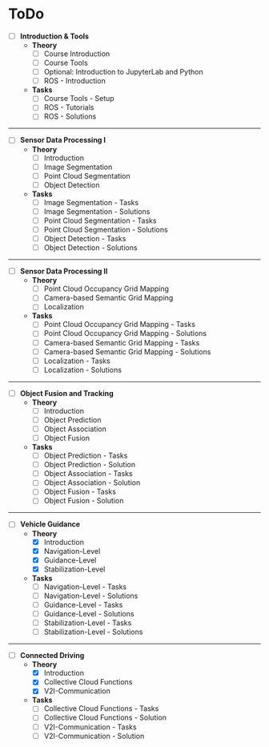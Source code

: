 # ToDo

- [ ] **Introduction & Tools**
    - **Theory**
        - [ ] Course Introduction
        - [ ] Course Tools
        - [ ] Optional: Introduction to JupyterLab and Python
        - [ ] ROS - Introduction
    - **Tasks**
        - [ ] Course Tools - Setup
        - [ ] ROS - Tutorials
        - [ ] ROS - Solutions

---

- [ ] **Sensor Data Processing I**
    - **Theory**
        - [ ] Introduction
        - [ ] Image Segmentation
        - [ ] Point Cloud Segmentation
        - [ ] Object Detection
    - **Tasks**
        - [ ] Image Segmentation - Tasks
        - [ ] Image Segmentation - Solutions
        - [ ] Point Cloud Segmentation - Tasks
        - [ ] Point Cloud Segmentation - Solutions
        - [ ] Object Detection - Tasks
        - [ ] Object Detection - Solutions

---

- [ ] **Sensor Data Processing II**
    - **Theory**
        - [ ] Point Cloud Occupancy Grid Mapping
        - [ ] Camera-based Semantic Grid Mapping
        - [ ] Localization
    - **Tasks**
        - [ ] Point Cloud Occupancy Grid Mapping - Tasks
        - [ ] Point Cloud Occupancy Grid Mapping - Solutions
        - [ ] Camera-based Semantic Grid Mapping - Tasks
        - [ ] Camera-based Semantic Grid Mapping - Solutions
        - [ ] Localization - Tasks
        - [ ] Localization - Solutions

---

- [ ] **Object Fusion and Tracking**
    - **Theory**
        - [ ] Introduction
        - [ ] Object Prediction
        - [ ] Object Association
        - [ ] Object Fusion
    - **Tasks**
        - [ ] Object Prediction - Tasks
        - [ ] Object Prediction - Solution
        - [ ] Object Association - Tasks
        - [ ] Object Association - Solution
        - [ ] Object Fusion - Tasks
        - [ ] Object Fusion - Solution

---

- [ ] **Vehicle Guidance**
    - **Theory**
        - [x] Introduction
        - [x] Navigation-Level
        - [x] Guidance-Level
        - [x] Stabilization-Level
    - **Tasks**
        - [ ] Navigation-Level - Tasks
        - [ ] Navigation-Level - Solutions
        - [ ] Guidance-Level - Tasks
        - [ ] Guidance-Level - Solutions
        - [ ] Stabilization-Level - Tasks
        - [ ] Stabilization-Level - Solutions

---

- [ ] **Connected Driving**
    - **Theory**
        - [x] Introduction
        - [x] Collective Cloud Functions
        - [x] V2I-Communication
    - **Tasks**
        - [ ] Collective Cloud Functions - Tasks
        - [ ] Collective Cloud Functions - Solution
        - [ ] V2I-Communication - Tasks
        - [ ] V2I-Communication - Solution